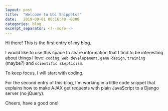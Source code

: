 ```yaml
---
layout: post
title:  "Welcome to Ubi Snippets!"
date:   2019-09-01 00:16:40 -0300
categories: blog
excerpt_separator: <!--more-->
---
```


Hi there! This is the first entry of my blog.

I would like to use this space to share information that I find to be interesting about things I love: `coding`, `web developement`, `game design`, `training` (maybe?) and `scientific skepticism`.

<!--more-->

To keep focus, I will start with coding.

For the second entry of this blog, I'm working in a little code snippet that explains how to make AJAX get requests with plain JavaScript to a Django server (no jQuery).

Cheers, have a good one!